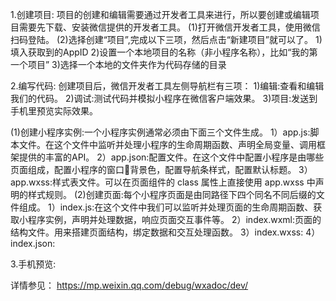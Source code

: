 1.创建项目:
   项目的创建和编辑需要通过开发者工具来进行，所以要创建或编辑项目需要先下载、安装微信提供的开发者工具。
   (1)打开微信开发者工具，使用微信扫码登陆。
   (2)选择创建“项目”,完成以下三项，然后点击“新建项目”就可以了。
      1)填入获取到的AppID 
      2)设置一个本地项目的名称（非小程序名称），比如“我的第一个项目”
      3)选择一个本地的文件夹作为代码存储的目录

2.编写代码:
  创建项目后，微信开发者工具左侧导航栏有三项：
  1)编辑:查看和编辑我们的代码。
  2)调试:测试代码并模拟小程序在微信客户端效果。
  3)项目:发送到手机里预览实际效果。

  (1)创建小程序实例:一个小程序实例通常必须由下面三个文件生成。
    1）app.js:脚本文件。在这个文件中监听并处理小程序的生命周期函数、声明全局变量、调用框架提供的丰富的API。
    2）app.json:配置文件。在这个文件中配置小程序是由哪些页面组成，配置小程序的窗口背景色，配置导航条样式，配置默认标题。
    3）app.wxss:样式表文件。可以在页面组件的 class 属性上直接使用 app.wxss 中声明的样式规则。
  (2)创建页面:每个小程序页面是由同路径下四个同名不同后缀的文件组成。
    1）index.js:在这个文件中我们可以监听并处理页面的生命周期函数、获取小程序实例，声明并处理数据，响应页面交互事件等。
    2）index.wxml:页面的结构文件。用来搭建页面结构，绑定数据和交互处理函数。
    3）index.wxss:
    4）index.json:

3.手机预览:


详情参见：
  https://mp.weixin.qq.com/debug/wxadoc/dev/